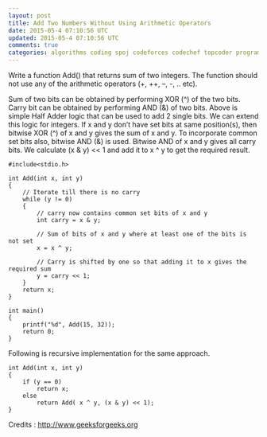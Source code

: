 ```yaml
---
layout: post
title: Add Two Numbers Without Using Arithmetic Operators
date: 2015-05-4 07:10:56 UTC
updated: 2015-05-4 07:10:56 UTC
comments: true
categories: algorithms coding spoj codeforces codechef topcoder programming codingpage
---
```


Write a function Add() that returns sum of two integers. The function should not use any of the arithmetic operators (+, ++, –, -, .. etc).

Sum of two bits can be obtained by performing XOR (^) of the two bits. Carry bit can be obtained by performing AND (&) of two bits.
Above is simple Half Adder logic that can be used to add 2 single bits. We can extend this logic for integers. If x and y don’t have set bits at same position(s), then bitwise XOR (^) of x and y gives the sum of x and y. To incorporate common set bits also, bitwise AND (&) is used. Bitwise AND of x and y gives all carry bits. We calculate (x & y) << 1 and add it to x ^ y to get the required result.

```
#include<stdio.h>
 
int Add(int x, int y)
{
    // Iterate till there is no carry  
    while (y != 0)
    {
        // carry now contains common set bits of x and y
        int carry = x & y;  
 
        // Sum of bits of x and y where at least one of the bits is not set
        x = x ^ y; 
 
        // Carry is shifted by one so that adding it to x gives the required sum
        y = carry << 1;
    }
    return x;
}
 
int main()
{
    printf("%d", Add(15, 32));
    return 0;
}
```

Following is recursive implementation for the same approach.


```
int Add(int x, int y)
{
    if (y == 0)
        return x;
    else
        return Add( x ^ y, (x & y) << 1);
}
```

Credits : http://www.geeksforgeeks.org
